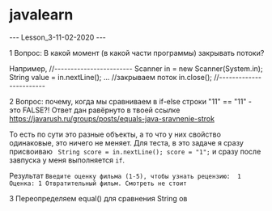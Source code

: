 # javalearn
--- Lesson_3-11-02-2020 ---

1 Вопрос: В какой момент (в какой части программы) закрывать потоки?

Например,
//------------------------
Scanner in = new Scanner(System.in);
String value = in.nextLine();
...
//закрываем поток
in.close();
//------------------------

2 Вопрос: почему, когда мы сравниваем в if-else строки  "11" == "11" - это FALSE?!
Ответ дан равёрнуто в твоей ссылке 
https://javarush.ru/groups/posts/equals-java-sravnenie-strok

То есть по сути это разные объекты, а то что у них свойство одинаковые, это ничего не меняет.
Для теста, в это задаче я сразу присвоиваю 
    ` String score = in.nextLine();
             score = "1";`
 и сразу после завпуска у меня выполняется `if`.
 
 Результат
 `Введите оценку фильма (1-5), чтобы узнать рецензию: 
  1
  Оценка: 1
  Отвратительный фильм. Смотреть не стоит`
  
  3 Переопределяем equal() для сравнения String ов
 